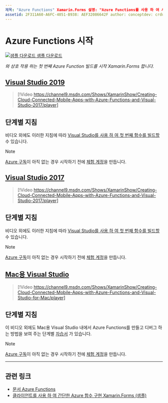 ```yaml
---
제목: "Azure Functions" Xamarin.Forms 설명: "Azure Functions를 사용 하 여 시작 Xamarin.Forms "
assetid: 2F311A60-A6FC-4051-B938: AEF32086642F author: conceptdev: crdun ms. custom: video ms. date: 04/02/2019 no loc: [ Xamarin.Forms , Xamarin.Essentials ]
---
```

# <a name="get-started-with-azure-functions"></a>Azure Functions 시작

[![샘플 다운로드](~/media/shared/download.png) 샘플 다운로드](https://azure.microsoft.com/resources/samples/functions-xamarin-getting-started/)

_와 상호 작용 하는 첫 번째 Azure Function 빌드를 시작 Xamarin.Forms 합니다._

## <a name="visual-studio-2019"></a>[Visual Studio 2019](#tab/windows)

> [!Video https://channel9.msdn.com/Shows/XamarinShow/Creating-Cloud-Connected-Mobile-Apps-with-Azure-Functions-and-Visual-Studio-2017/player]

## <a name="step-by-step-instructions"></a>단계별 지침

비디오 외에도 이러한 지침에 따라 [Visual Studio를 사용 하 여 첫 번째 함수를 빌드할](https://docs.microsoft.com/azure/azure-functions/functions-create-your-first-function-visual-studio)수 있습니다.

> [!NOTE]
> [Azure 구독](/azure/guides/developer/azure-developer-guide#understanding-accounts-subscriptions-and-billing)이 아직 없는 경우 시작하기 전에 [체험 계정](https://aka.ms/azfree-docs-mobileapps)을 만듭니다.

## <a name="visual-studio-2017"></a>[Visual Studio 2017](#tab/win-vs2017)

> [!Video https://channel9.msdn.com/Shows/XamarinShow/Creating-Cloud-Connected-Mobile-Apps-with-Azure-Functions-and-Visual-Studio-2017/player]

## <a name="step-by-step-instructions"></a>단계별 지침

비디오 외에도 이러한 지침에 따라 [Visual Studio를 사용 하 여 첫 번째 함수를 빌드할](https://docs.microsoft.com/azure/azure-functions/functions-create-your-first-function-visual-studio)수 있습니다.

> [!NOTE]
> [Azure 구독](/azure/guides/developer/azure-developer-guide#understanding-accounts-subscriptions-and-billing)이 아직 없는 경우 시작하기 전에 [체험 계정](https://aka.ms/azfree-docs-mobileapps)을 만듭니다.

## <a name="visual-studio-for-mac"></a>[Mac용 Visual Studio](#tab/macos)

> [!Video https://channel9.msdn.com/Shows/XamarinShow/Creating-Cloud-Connected-Mobile-Apps-with-Azure-Functions-and-Visual-Studio-for-Mac/player]

## <a name="step-by-step-instructions"></a>단계별 지침

이 비디오 외에도 Mac용 Visual Studio 내에서 Azure Functions를 만들고 디버그 하는 방법을 보여 주는 단계별 [자습서](https://docs.microsoft.com/visualstudio/mac/azure-functions-lab) 가 있습니다.

> [!NOTE]
> [Azure 구독](/azure/guides/developer/azure-developer-guide#understanding-accounts-subscriptions-and-billing)이 아직 없는 경우 시작하기 전에 [체험 계정](https://aka.ms/azfree-docs-mobileapps)을 만듭니다.

-----

## <a name="related-links"></a>관련 링크

- [문서 Azure Functions](https://docs.microsoft.com/azure/azure-functions/)
- [클라이언트를 사용 하 여 간단한 Azure 함수 구현 Xamarin.Forms (샘플)](https://azure.microsoft.com/resources/samples/functions-xamarin-getting-started/)
